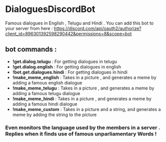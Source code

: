 # DialoguesDiscordBot
Famous dialogues in English , Telugu  and Hindi .
You can add this bot to your server from here : https://discord.com/api/oauth2/authorize?client_id=896301392598290442&permissions=8&scope=bot
## bot commands : 
* __!get.dialog.telugu__ : For getting dialogues in telugu 
* __!get.dialog.english__ : For getting dialogues in english
* __!bot.get.dialogues.hindi__ : For getting dialogues in hindi
* __!make_meme_english__ : Takes in a picture , and generates a meme by adding a famous english dialogue
* __!make_meme_telugu__ : Takes in a picture , and generates a meme by adding a famous telugu dialogue
* __!make_meme_hindi__ : Takes in a picture , and generates a meme by adding a famous hindi dialogue
* __!make_meme_custom__ : Takes in a picture and a string, and generates a meme by adding the string to the picture

### Even monitors the language used by the members in a server . Replies when it finds use of famous unparliamentary Words !


